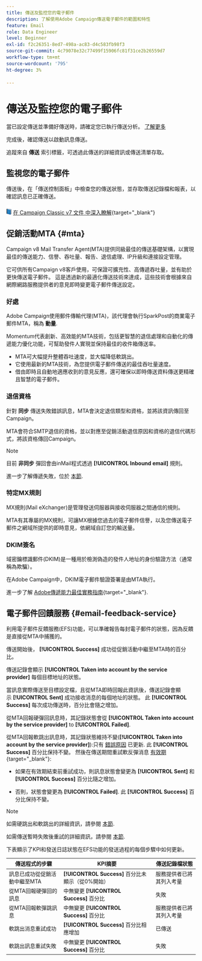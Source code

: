 ```yaml
---
title: 傳送及監控您的電子郵件
description: 了解使用Adobe Campaign傳送電子郵件的範圍和特性
feature: Email
role: Data Engineer
level: Beginner
exl-id: f2c26351-8ed7-498a-ac83-d4c583fb98f3
source-git-commit: 4c79078e32c77499f15906fc81f31ce2b26559d7
workflow-type: tm+mt
source-wordcount: '795'
ht-degree: 3%

---
```



# 傳送及監控您的電子郵件

當已設定傳送並準備好傳送時，請確定您已執行傳送分析。 [了解更多](delivery-analysis.md)

完成後，確認傳送以啟動訊息傳送。

追蹤來自 **傳送** 索引標籤，可透過此傳送的詳細資訊或傳送清單存取。

## 監視您的電子郵件

傳送後，在「傳送控制面板」中檢查您的傳送狀態，並存取傳送記錄檔和報表，以確認訊息已正確傳送。

![](../assets/do-not-localize/book.png) [在 Campaign Classic v7 文件 中深入瞭解](https://experienceleague.adobe.com/docs/campaign-classic/using/sending-messages/key-steps-when-creating-a-delivery/delivery-bestpractices/track-and-monitor.html){target="_blank"}


## 促銷活動MTA {#mta}

Campaign v8 Mail Transfer Agent(MTA)提供同級最佳的傳送基礎架構，以實現最佳的傳送能力、信譽、吞吐量、報告、退信處理、IP升級和連接設定管理。

它可供所有Campaign v8客戶使用，可保證可擴充性、高傳遞吞吐量，並有助於更快傳送電子郵件。 這是透過新的最適化傳送技術來達成，這些技術會根據來自網際網路服務提供者的意見即時變更電子郵件傳送設定。

### 好處

Adobe Campaign使用郵件傳輸代理(MTA)，該代理會執行SparkPost的商業電子郵件MTA，稱為 **動量**.

Momentum代表創新、高效能的MTA技術，包括更智慧的退信處理和自動化的傳遞能力優化功能，可幫助發件人實現並保持最佳的收件箱傳送率。

* MTA可大幅提升整體吞吐速度，並大幅降低軟跳出。
* 它使用最新的MTA技術，為您提供電子郵件傳送的最佳吞吐量速度。
* 借由即時且自動地適應收到的意見反應，還可確保以即時傳送資料傳送更精確且智慧的電子郵件。

### 退信資格

針對 **同步** 傳送失敗錯誤訊息，MTA會決定退信類型和資格，並將該資訊傳回至Campaign。

MTA會符合SMTP退信的資格，並以對應至促銷活動退信原因和資格的退信代碼形式，將該資格傳回Campaign。

>[!NOTE]
>
>目前 **非同步** 彈回會由inMail程式透過 **[!UICONTROL Inbound email]** 規則。

進一步了解傳遞失敗，位於 [本節](delivery-failures.md).


### 特定MX規則

MX規則(Mail eXchanger)是管理發送伺服器與接收伺服器之間通信的規則。

MTA有其專屬的MX規則，可讓MX根據您過去的電子郵件信譽，以及您傳送電子郵件之網域所提供的即時意見，依網域自訂您的輸送量。

### DKIM簽名

域密鑰標識郵件(DKIM)是一種用於檢測偽造的發件人地址的身份驗證方法（通常稱為欺騙）。

在Adobe Campaign中，DKIM電子郵件驗證簽署是由MTA執行。

進一步了解 [Adobe傳遞能力最佳實務指南](https://experienceleague.adobe.com/docs/deliverability-learn/deliverability-best-practice-guide/transition-process/infrastructure.html#authentication){target="_blank"}.

## 電子郵件回饋服務 {#email-feedback-service}

利用電子郵件反饋服務(EFS)功能，可以準確報告每封電子郵件的狀態，因為反饋是直接從MTA中捕獲的。

傳送開始後， **[!UICONTROL Success]** 成功從促銷活動中繼至MTA時的百分比。

傳送記錄會顯示 **[!UICONTROL Taken into account by the service provider]** 每個目標地址的狀態。

當訊息實際傳送至目標設定檔，且從MTA即時回報此資訊後，傳送記錄會顯示 **[!UICONTROL Sent]** 成功接收消息的每個地址的狀態。 此 **[!UICONTROL Success]** 每次成功傳送時，百分比會隨之增加。

從MTA回報硬彈回訊息時，其記錄狀態會從 **[!UICONTROL Taken into account by the service provider]** to **[!UICONTROL Failed]**<!-- and the **[!UICONTROL Bounces + errors]** percentage is increased accordingly-->.

從MTA回報軟跳出訊息時，其記錄狀態維持不變(**[!UICONTROL Taken into account by the service provider]**):只有 [錯誤原因](delivery-failures.md#delivery-failure-reasons) 已更新<!-- and the **[!UICONTROL Bounces + errors]** percentage is increased accordingly-->. 此 **[!UICONTROL Success]** 百分比保持不變。 然後在傳送期間重試軟反彈消息 [有效期](https://experienceleague.adobe.com/docs/campaign-classic/using/sending-messages/key-steps-when-creating-a-delivery/steps-sending-the-delivery.html#defining-validity-period){target="_blank"}:

* 如果在有效期結束前重試成功，則訊息狀態會變更為 **[!UICONTROL Sent]** 和 **[!UICONTROL Success]** 百分比隨之增加。

* 否則，狀態會變更為 **[!UICONTROL Failed]**. 此 **[!UICONTROL Success]** <!--and **[!UICONTROL Bounces + errors]** -->百分比保持不變。

>[!NOTE]
>
>如需硬跳出和軟跳出的詳細資訊，請參閱 [本節](delivery-failures.md#delivery-failure-reasons).
>
>如需傳送暫時失敗後重試的詳細資訊，請參閱 [本節](delivery-failures.md#retries).

下表顯示了KPI和發送日誌狀態在EFS功能的發送過程的每個步驟中如何更新。

| 傳送程式的步驟 | KPI摘要 | 傳送記錄檔狀態 |
|--- |--- |--- |
| 訊息已成功從促銷活動中繼至MTA | **[!UICONTROL Success]** 百分比未顯示（從0%開始） | 服務提供者已將其列入考量 |
| 從MTA回報硬彈回的訊息 | 中無變更 **[!UICONTROL Success]** 百分比 | 失敗 |
| 從MTA回報軟彈跳訊息 | 中無變更 **[!UICONTROL Success]** 百分比 | 服務提供者已將其列入考量 |
| 軟跳出消息重試成功 | **[!UICONTROL Success]** 百分比相應增加 | 已傳送 |
| 軟跳出訊息重試失敗 | 中無變更 **[!UICONTROL Success]** 百分比 | 失敗 |
